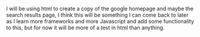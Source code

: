 I will be using html to create a copy of the google homepage and maybe the search results page, I think this will be something I can come back to later as I learn more frameworks and more Javascript and add some functionality to this, but for now it will be more of a test in html than anything.
